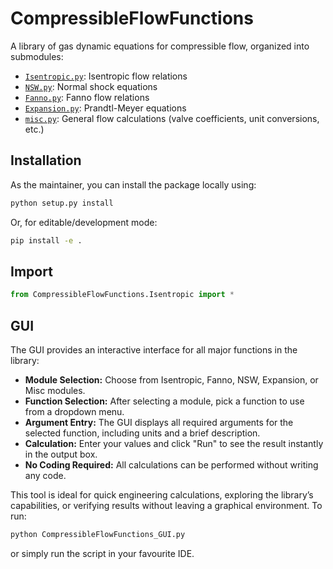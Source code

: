 # CompressibleFlowFunctions

A library of gas dynamic equations for compressible flow, organized into submodules:
- [`Isentropic.py`](docs/Isentropic.md): Isentropic flow relations
- [`NSW.py`](docs/NSW.md): Normal shock equations
- [`Fanno.py`](docs/Fanno.md): Fanno flow relations
- [`Expansion.py`](docs/Expansion.md): Prandtl-Meyer equations
- [`misc.py`](docs/misc.md): General flow calculations (valve coefficients, unit conversions, etc.)


## Installation

As the maintainer, you can install the package locally using:

```sh
python setup.py install
```

Or, for editable/development mode:

```sh
pip install -e .
```

## Import

```python
from CompressibleFlowFunctions.Isentropic import *
```

## GUI

The GUI provides an interactive interface for all major functions in the library:

- **Module Selection:** Choose from Isentropic, Fanno, NSW, Expansion, or Misc modules.
- **Function Selection:** After selecting a module, pick a function to use from a dropdown menu.
- **Argument Entry:** The GUI displays all required arguments for the selected function, including units and a brief description.
- **Calculation:** Enter your values and click "Run" to see the result instantly in the output box.
- **No Coding Required:** All calculations can be performed without writing any code.

This tool is ideal for quick engineering calculations, exploring the library’s capabilities, or verifying results without leaving a graphical environment. To run:
```python
python CompressibleFlowFunctions_GUI.py
```
or simply run the script in your favourite IDE.
